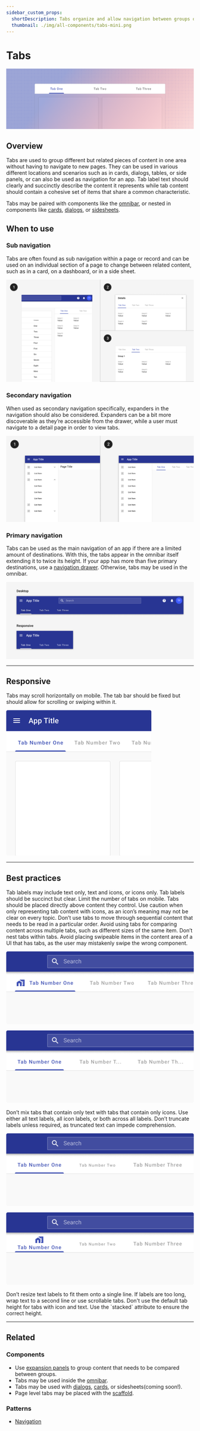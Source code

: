 ```yaml
---
sidebar_custom_props:
  shortDescription: Tabs organize and allow navigation between groups of content that are related and at the same level of hierarchy.
  thumbnail: ./img/all-components/tabs-mini.png
---
```


# Tabs

<ComponentVisual storybookUrl="https://forge.tylerdev.io/main/?path=/docs/components-tabs--docs">

![](./images/tabs.png)

</ComponentVisual>

## Overview 

Tabs are used to group different but related pieces of content in one area without having to navigate to new pages. They can be used in various different locations and scenarios such as in cards, dialogs, tables, or side panels, or can also be used as navigation for an app. Tab label text should clearly and succinctly describe the content it represents while tab content should contain a cohesive set of items that share a common characteristic.

Tabs may be paired with components like the [omnibar](/components/omni/omnibar/), or nested in components like [cards](/components/cards/card/), [dialogs](/components/notifications-and-messages/dialog/), or [sidesheets](/components/navigation/drawer/#3-detail-panel). 



## When to use

### Sub navigation

Tabs are often found as sub navigation within a page or record and can be used on an individual section of a page to change between related content, such as in a card, on a dashboard, or in a side sheet. 

<ImageBlock padded={false} caption="Tabs may be placed inside components such as 1) side panels, 2) dialogs, or 3) cards.">

![Image with two sections: One section where a dialoge has tabs in it to separate sections, and a second section of a card with tabs along the top breaking up options available.](./images/tab-types.png)

</ImageBlock>


### Secondary navigation

When used as secondary navigation specifically, expanders in the navigation should also be considered. Expanders can be a bit more discoverable as they’re accessible from the drawer, while a user must navigate to a detail page in order to view tabs. 

<ImageBlock padded={false} caption="1. Expanders may be used to display pages at a second level of hierarchy. <br> 2. Tabs may be used to show closely related content.">

![Image with two sections: a navigation drawer with expanders and a navigation drawer with tabs.](./images/complex-nav-types.png)

</ImageBlock>


### Primary navigation

Tabs can be used as the main navigation of an app if there are a limited amount of destinations. With this, the tabs appear in the omnibar itself extending it to twice its height. If your app has more than five primary destinations, use a [navigation drawer](/components/navigation/drawer). Otherwise, tabs may be used in the omnibar.


<ImageBlock max-width="600px" padded={false} caption="Tabs in the omnibar may be used as primary navigation when there are fewer than five primary destinations.">

![Image of the omnibar with tabs inside.](./images/omni-tabs.png)

</ImageBlock>


---

## Responsive

Tabs may scroll horizontally on mobile. The tab bar should be fixed but should allow for scrolling or swiping within it.  

<ImageBlock padded={false} max-width="500px" caption="On mobile, tabs may continue offscreen and may be accessed by swiping. When tapped, a scrollable tab should reposition itself to become fully visible on screen.">

![Image showing tabs that go beyond the frame horizontally, showing that they can be scrolled through.](./images/scroll-tabs.png)

</ImageBlock>

---

## Best practices 

<DoDontGrid>
  <DoDontTextSection>
    <DoDontText type="do">Tab labels may include text only, text and icons, or icons only. </DoDontText>
    <DoDontText type="do">Tab labels should be succinct but clear.</DoDontText>
    <DoDontText type="do">Limit the number of tabs on mobile.</DoDontText>
    <DoDontText type="do">Tabs should be placed directly above content they control. </DoDontText>
  </DoDontTextSection>
  <DoDontTextSection>
    <DoDontText type="dont">Use caution when only representing tab content with icons, as an icon’s meaning may not be clear on every topic.</DoDontText>
    <DoDontText type="dont">Don’t use tabs to move through sequential content that needs to be read in a particular order.</DoDontText>
    <DoDontText type="dont">Avoid using tabs for comparing content across multiple tabs, such as different sizes of the same item.</DoDontText>
    <DoDontText type="dont">Don’t nest tabs within tabs.</DoDontText>
    <DoDontText type="dont">Avoid placing swipeable items in the content area of a UI that has tabs, as the user may mistakenly swipe the wrong component.</DoDontText>
  </DoDontTextSection>
</DoDontGrid>

<DoDontGrid>
  <DoDontRow>
  <DoDontImage>

![Don't mix tabs.](./images/tabs-mixed-dont.png)

  </DoDontImage>
  <DoDontImage>

![Don't truncate labels.](./images/tabs-truncate-dont.png)

  </DoDontImage>
  </DoDontRow>
  <DoDontRow>
    <DoDont type="dont">Don’t mix tabs that contain only text with tabs that contain only icons. Use either all text labels, all icon labels, or both across all labels.</DoDont>
    <DoDont type="dont">Don’t truncate labels unless required, as truncated text can impede comprehension.</DoDont>
  </DoDontRow>

  <DoDontRow>
    <DoDontImage>

![Don't resize labels.](./images/tabs-resize-dont.png)

  </DoDontImage>
    <DoDontImage>

![Use the stacked attribute when placing an icon over the text in a tab.](./images/tabs-cramp-dont.png)

  </DoDontImage>
  </DoDontRow>

  <DoDontRow>
    <DoDont type="dont">Don’t resize text labels to fit them onto a single line. If labels are too long, wrap text to a second line or use scrollable tabs.</DoDont>
    <DoDont type="dont">Don't use the default tab height for tabs with icon and text. Use the `stacked` attribute to ensure the correct height.</DoDont>
  </DoDontRow>
</DoDontGrid>

--- 

## Related 

### Components 

- Use [expansion panels](/components/page/expansion-panel) to group content that needs to be compared between groups.
- Tabs may be used inside the [omnibar](/components/omni/omnibar).
- Tabs may be used with [dialogs](/components/notifications-and-messages/dialog), [cards](/components/cards/card), or sidesheets(coming soon!). 
- Page level tabs may be placed with the [scaffold](/components/layouts/scaffold).

### Patterns

- [Navigation](/patterns/navigation/primary)
